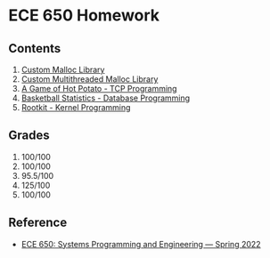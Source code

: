 # ECE 650 Homework
## Contents
1. [Custom Malloc Library](homework1_malloc)
2. [Custom Multithreaded Malloc Library](homework2_threaded_malloc)
3. [A Game of Hot Potato - TCP Programming](homework3_tcp)
4. [Basketball Statistics - Database Programming](homework4_database)
5. [Rootkit - Kernel Programming](homework5_rootkit)

## Grades
1. 100/100
1. 100/100
1. 95.5/100
1. 125/100
1. 100/100

## Reference
- [ECE 650: Systems Programming and Engineering — Spring 2022](https://www.rabihyounes.com/650s22.html)